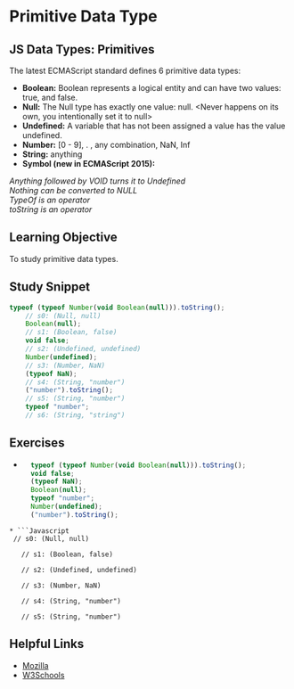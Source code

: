 # Primitive Data Type
## JS Data Types: Primitives  
The latest ECMAScript standard defines 6 primitive data types:

* **Boolean:** Boolean represents a logical entity and can have two values: true, and false.
* **Null:** The Null type has exactly one value: null. <Never happens on its own, you intentionally set it to null>
* **Undefined:** A variable that has not been assigned a value has the value undefined.
* **Number:** [0 - 9], . ,  any combination, NaN, Inf
* **String:** anything
* **Symbol (new in ECMAScript 2015):**


*Anything followed by VOID turns it to Undefined*  
*Nothing can be converted to NULL*  
*TypeOf is an operator*  
*toString is an operator*  

## Learning Objective
To study primitive data types.

## Study Snippet
```Javascript
typeof (typeof Number(void Boolean(null))).toString();
    // s0: (Null, null)
    Boolean(null);
    // s1: (Boolean, false)
    void false;
    // s2: (Undefined, undefined)
    Number(undefined);
    // s3: (Number, NaN)
    (typeof NaN);
    // s4: (String, "number")
    ("number").toString();
    // s5: (String, "number")
    typeof "number";
    // s6: (String, "string")
 ```
 
 ## Exercises
* ```Javascript
    typeof (typeof Number(void Boolean(null))).toString();
    void false;
    (typeof NaN);
    Boolean(null);
    typeof "number";
    Number(undefined);
    ("number").toString();
 ```
 * ```Javascript
  // s0: (Null, null)

    // s1: (Boolean, false)

    // s2: (Undefined, undefined)

    // s3: (Number, NaN)

    // s4: (String, "number")

    // s5: (String, "number")
 ```
 ## Helpful Links
 
 * [Mozilla](https://developer.mozilla.org/en-US/docs/Web/JavaScript/Data_structures)  
 * [W3Schools](https://www.w3schools.com/js/js_datatypes.asp)

